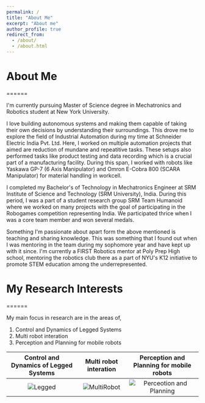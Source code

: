 ```yaml
---
permalink: /
title: "About Me"
excerpt: "About me"
author_profile: true
redirect_from: 
  - /about/
  - /about.html
---
```

# **About Me**
======

I'm currently pursuing Master of Science degree in Mechatronics and Robotics student at New York University.

I love building autonomous systems and making them capable of taking their own decisions by understanding their surroundings. This drove me to explore the field of Industrial Automation during my time at Schneider Electric India Pvt. Ltd. Here, I worked on multiple automation projects that aimed are reduction of mundane and repeatitive tasks. These setups also performed tasks like product testing and data recording which is a crucial part of a manufacturing facility. During this span, I worked with robots like Yaskawa GP-7 (6 Axis Manipulator) and Omron E-Cobra 800 (SCARA Manipulator) for material handling in workcell. 

I completed my Bachelor's of Technology in Mechatronics Engineer at SRM Institute of Science and Technology (SRM University), India. During this period, I was a part of a student research group SRM Team Humanoid where we worked on many projects with the goal of participating in the Robogames competition representing India. We participated thrice when I was a core team member and won several medals.  

Something I'm passionate about apart form the above mentioned is teaching and sharing knowledge. This was something that I found out when I was mentoring in the team during my sophomore year and have kept up with it since. I'm currently a FIRST Robotics mentor at Poly Prep High school, mentoring the robotics club there as a part of NYU's K12 initiative to promote STEM education among the underrepresented. 

# My Research Interests
======

My main focus in research are in the areas of,
1. Control and Dynamics of Legged Systems
2. Multi robot interation
3. Perception and Planning for mobile robots

Control and Dynamics of Legged Systems | Multi robot interation | Perception and Planning for mobile robots 
:-------------------------:|:-------------------------:|:-------------------------:
![Legged](https://github.com/govind-aadithya/govind-aadithya.github.io/blob/master/images/Bot.jpg)  |  ![MultiRobot](https://github.com/govind-aadithya/govind-aadithya.github.io/blob/master/images/MultiRobot.jpg) | ![Perceotion and Planning](https://github.com/govind-aadithya/govind-aadithya.github.io/blob/master/images/Perception.jpg)

